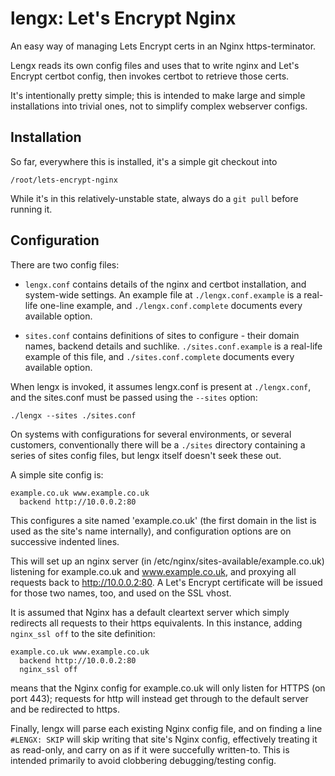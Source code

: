 # lengx: Let's Encrypt Nginx

An easy way of managing Lets Encrypt certs in an Nginx https-terminator.

Lengx reads its own config files and uses that to write nginx and Let's 
Encrypt certbot config, then invokes certbot to retrieve those certs.

It's intentionally pretty simple; this is intended to make large and simple 
installations into trivial ones, not to simplify complex webserver configs.

## Installation

So far, everywhere this is installed, it's a simple git checkout into 

    /root/lets-encrypt-nginx

While it's in this relatively-unstable state, always do a `git pull` before 
running it.

## Configuration

There are two config files: 

* `lengx.conf` contains details of the nginx and certbot installation, and 
  system-wide settings. An example file at `./lengx.conf.example` is a real-
  life one-line example, and `./lengx.conf.complete` documents every available
  option.

* `sites.conf` contains definitions of sites to configure - their domain names,
  backend details and suchlike. `./sites.conf.example` is a real-life example 
  of this file, and `./sites.conf.complete` documents every available option.


When lengx is invoked, it assumes lengx.conf is present at `./lengx.conf`, and 
the sites.conf must be passed using the `--sites` option:

    ./lengx --sites ./sites.conf

On systems with configurations for several environments, or several customers, 
conventionally there will be a `./sites` directory containing a series of sites
config files, but lengx itself doesn't seek these out.


A simple site config is:

    example.co.uk www.example.co.uk
      backend http://10.0.0.2:80

This configures a site named 'example.co.uk' (the first domain in the list is
used as the site's name internally), and configuration options are on successive
indented lines.

This will set up an nginx server (in /etc/nginx/sites-available/example.co.uk)
listening for example.co.uk and www.example.co.uk, and proxying all requests
back to http://10.0.0.2:80. A Let's Encrypt certificate will be issued for those
two names, too, and used on the SSL vhost.



It is assumed that Nginx has a default cleartext server which simply redirects
all requests to their https equivalents. In this instance, adding `nginx_ssl off`
to the site definition:

    example.co.uk www.example.co.uk
      backend http://10.0.0.2:80
      nginx_ssl off

means that the Nginx config for example.co.uk will only listen for HTTPS (on 
port 443); requests for http will instead get through to the default server and
be redirected to https.



Finally, lengx will parse each existing Nginx config file, and on finding a 
line `#LENGX: SKIP` will skip writing that site's Nginx config, effectively 
treating it as read-only, and carry on as if it were succefully written-to.
This is intended primarily to avoid clobbering debugging/testing config.

